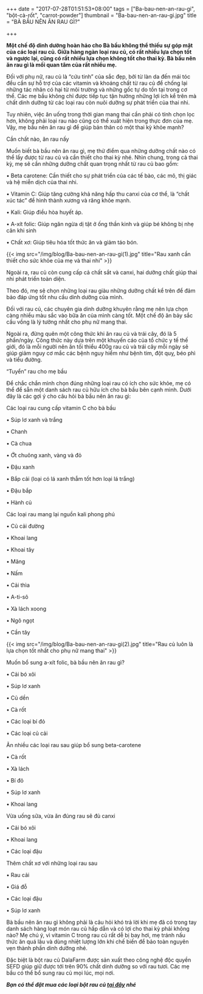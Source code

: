 +++
date = "2017-07-28T01:51:53+08:00"
tags = ["Ba-bau-nen-an-rau-gi", "bột-cà-rốt", "carrot-powder"]
thumbnail = "Ba-bau-nen-an-rau-gi.jpg"
title = "BÀ BẦU NÊN ĂN RAU GÌ?"

+++
 
**Một chế độ dinh dưỡng hoàn hảo cho Bà bầu không thể thiếu sự góp mặt của các loại rau củ. Giữa hàng ngàn loại rau củ, có rất nhiều lựa chọn tốt và ngược lại, cũng có rất nhiều lựa chọn không tốt cho thai kỳ. Bà bầu nên ăn rau gì là mối quan tâm của rất nhiều mẹ.**

Đối với phụ nữ, rau củ là “cứu tinh” của sắc đẹp, bởi từ làn da đến mái tóc đều cần sự hỗ trợ của các vitamin và khoáng chất từ rau củ để chống lại những tác nhân có hại từ môi trường và những gốc tự do tồn tại trong cơ thể. Các mẹ bầu không chỉ được tiếp tục tận hưởng những lợi ích kể trên mà chất dinh dưỡng từ các loại rau còn nuôi dưỡng sự phát triển của thai nhi. 

Tuy nhiên, việc ăn uống trong thời gian mang thai cần phải có tính chọn lọc hơn, không phải loại rau nào cũng có thể xuất hiện trong thực đơn của mẹ. Vậy, mẹ bầu nên ăn rau gì để giúp bản thân có một thai kỳ khỏe mạnh?

Cần chất nào, ăn rau nấy

Muốn biết bà bầu nên ăn rau gì, mẹ thử điểm qua những dưỡng chất nào có thể lấy được từ rau củ và cần thiết cho thai kỳ nhé. Nhìn chung, trong cả thai kỳ, mẹ sẽ cần những dưỡng chất quan trọng nhất từ rau củ bao gồm:

•	Beta carotene: Cần thiết cho sự phát triển của các tế bào, các mô, thị giác và hệ miễn dịch của thai nhi.

•	Vitamin C: Giúp tăng cường khả năng hấp thu canxi của cơ thể, là “chất xúc tác” để hình thành xương và răng khỏe mạnh.

•	Kali: Giúp điều hòa huyết áp.

•	A-xít folic: Giúp ngăn ngừa dị tật ở ống thần kinh và giúp bé không bị nhẹ cân khi sinh

•	Chất xơ: Giúp tiêu hóa tốt thức ăn và giảm táo bón.

{{< img src="/img/blog/Ba-bau-nen-an-rau-gi(1).jpg" title="Rau xanh cần thiết cho sức khỏe của mẹ và thai nhi" >}}

Ngoài ra, rau củ còn cung cấp cả chất sắt và canxi, hai dưỡng chất giúp thai nhi phát triển toàn diện.

Theo đó, mẹ sẽ chọn những loại rau giàu những dưỡng chất kể trên để đảm bảo đáp ứng tốt nhu cầu dinh dưỡng của mình.

Đối với rau củ, các chuyên gia dinh dưỡng khuyên rằng mẹ nên lựa chọn càng nhiều màu sắc vào bữa ăn của mình càng tốt. Một chế độ ăn bảy sắc cầu vồng là lý tưởng nhất cho phụ nữ mang thai.

Ngoài ra, đừng quên một công thức khi ăn rau củ và trái cây, đó là 5 phần/ngày. Công thức này dựa trên một khuyến cáo của tổ chức y tế thế giới, đó là mỗi người nên ăn tối thiểu 400g rau củ và trái cây mỗi ngày sẽ giúp giảm nguy cơ mắc các bệnh nguy hiểm như bệnh tim, đột quỵ, béo phì và tiểu đường.

“Tuyển” rau cho mẹ bầu

Để chắc chắn mình chọn đúng những loại rau có ích cho sức khỏe, mẹ có thể để sẵn một danh sách rau củ hữu ích cho bà bầu bên cạnh mình. Dưới đây là các gợi ý cho câu hỏi bà bầu nên ăn rau gì:

Các loại rau cung cấp vitamin C cho bà bầu

•	Súp lơ xanh và trắng

•	Chanh

•	Cà chua

•	Ớt chuông xanh, vàng và đỏ

•	Đậu xanh

•	Bắp cải (loại có lá xanh thẫm tốt hơn loại lá trắng)

•	Đậu bắp

•	Hành củ

Các loại rau mang lại nguồn kali phong phú

•	Củ cải đường

•	Khoai lang

•	Khoai tây

•	Măng

•	Nấm

•	Cải thìa

•	A-ti-sô

•	Xà lách xoong

•	Ngô ngọt

•	Cần tây

{{< img src="/img/blog/Ba-bau-nen-an-rau-gi(2).jpg" title="Rau củ luôn là lựa chọn tốt nhất cho phụ nữ mang thai" >}}

Muốn bổ sung a-xít folic, bà bầu nên ăn rau gì?

•	Cải bó xôi

•	Súp lơ xanh

•	Củ dền

•	Cà rốt

•	Các loại bí đỏ

•	Các loại củ cải

Ăn nhiều các loại rau sau giúp bổ sung beta-carotene

•	Cà rốt

•	Xà lách

•	Bí đỏ

•	Súp lơ xanh

•	Khoai lang

Vừa uống sữa, vừa ăn đúng rau sẽ đủ canxi

•	Cải bó xôi

•	Khoai lang

•	Các loại đậu

Thêm chất xơ với những loại rau sau

•	Rau cải

•	Giá đỗ

•	Các loại đậu

•	Súp lơ xanh

Bà bầu nên ăn rau gì không phải là câu hỏi khó trả lời khi mẹ đã có trong tay danh sách hàng loạt món rau củ hấp dẫn và có lợi cho thai kỳ phải không nào? Mẹ chú ý, vì vitamin C trong rau củ rất dễ bị bay hơi, mẹ tránh nấu thức ăn quá lâu và dùng nhiệt lượng lớn khi chế biến để bảo toàn nguyên vẹn thành phần dinh dưỡng nhé. 

Đặc biệt là bột rau củ DalaFarm được sản xuất theo công nghệ độc quyền SEFD giúp giữ được tới trên 90% chất dinh dưỡng so với rau tươi. Các mẹ bầu có thể bổ sung rau củ mọi lúc, mọi nơi. 

**_Bạn có thể đặt mua các loại bột rau củ [tại đây](/san-pham) nhé_**

